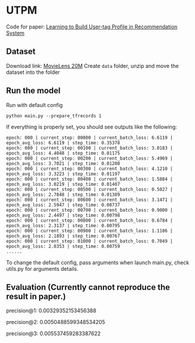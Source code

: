 # UTPM
Code for paper: [Learning to Build User-tag Profile in Recommendation System](https://dl.acm.org/doi/abs/10.1145/3340531.3412719)

## Dataset
Download link: [MovieLens 20M](https://grouplens.org/datasets/movielens/20m/)
Create `data` folder, unzip and move the dataset into the folder

## Run the model
Run with default config

```
python main.py --prepare_tfrecords 1
```

If everything is properly set, you should see outputs like the following:

```
epoch: 000 | current_step: 00000 | current_batch_loss: 6.6119 | epoch_avg_loss: 6.6119 | step_time: 0.35378
epoch: 000 | current_step: 00100 | current_batch_loss: 3.0183 | epoch_avg_loss: 4.4048 | step_time: 0.01175
epoch: 000 | current_step: 00200 | current_batch_loss: 5.4969 | epoch_avg_loss: 3.7021 | step_time: 0.01200
epoch: 000 | current_step: 00300 | current_batch_loss: 4.1210 | epoch_avg_loss: 3.3223 | step_time: 0.01197
epoch: 000 | current_step: 00400 | current_batch_loss: 1.5884 | epoch_avg_loss: 3.0219 | step_time: 0.01407
epoch: 000 | current_step: 00500 | current_batch_loss: 0.5027 | epoch_avg_loss: 2.7848 | step_time: 0.01389
epoch: 000 | current_step: 00600 | current_batch_loss: 3.1471 | epoch_avg_loss: 2.5947 | step_time: 0.00737
epoch: 000 | current_step: 00700 | current_batch_loss: 0.9000 | epoch_avg_loss: 2.4497 | step_time: 0.00798
epoch: 000 | current_step: 00800 | current_batch_loss: 0.6784 | epoch_avg_loss: 2.3137 | step_time: 0.00795
epoch: 000 | current_step: 00900 | current_batch_loss: 1.1106 | epoch_avg_loss: 2.1893 | step_time: 0.00767
epoch: 000 | current_step: 01000 | current_batch_loss: 0.7049 | epoch_avg_loss: 2.0353 | step_time: 0.00759
......
```

To change the default config, pass arguments when launch main.py, check utils.py for arguments details.

## Evaluation (Currently cannot reproduce the result in paper.)
precision@1: 0.00329352153456388

precision@2: 0.0050488599348534205

precision@3: 0.005537459283387622




